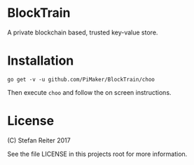 # BlockTrain

A private blockchain based, trusted key-value store.

# Installation

```
go get -v -u github.com/PiMaker/BlockTrain/choo
```

Then execute `choo` and follow the on screen instructions.

# License

(C) Stefan Reiter 2017

See the file LICENSE in this projects root for more information.